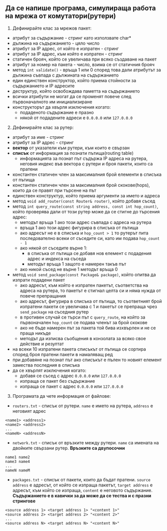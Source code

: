 ## Да се напише програма, симулираща работа на мрежа от комутатори(рутери)

1. Дефинирайте клас за мрежов пакет:
  - атрибут за съдържание - стринг като използвате char*
  - дължина на съдържанието - цяло число
  - атрибут за IP адрес, от който е изпратен - стринг
  - атрибут за IP адрес, към който е изпратен - стринг
  - статичен брояч, който се увеличава при всяко създаване на пакет
  - атрибут за номер на пакета - число, взима се от статичния брояч
  - метод `int validate()` - връща 1 или 0 според това дали атрибутът за дължина съвпада с дължината на съдържанието
  - един единствен конструктор, който приема стойности за съдържанието и IP адресите
  - деструктур, който освобождава паметта на съдържанието
  - всички атрибути не могат да се променят повече след първоначалното им инициализиране
  - конструкторът да хвърля изключения когато:
    - подаденото съдържание е празно
    - някой от подадените адреси е `0.0.0.0` или `127.0.0.0`

2. Дефинирайте клас за рутер:
  - атрибут за име - стринг
  - атрибут за IP адрес - стринг
  - **вектор** от указатели към рутери, към които е свързан
  - **списък** от информация за познати пътища(routing table)
    - информацията за познат път съдържа IP адреса на рутера, неговия индекс във вектора с рутери и броя пакети, които са пратени
  - константен статичен член за максималния брой елементи в списъка от пътища
  - константен статичен член за максималния брой скокове(hops), които да се правят при търсене на път
  - единствен конструктур, който приема аргументи за името и адреса
  - метод `void add_router(const Router& router)`, който добавя съсед
  - метод `int query_route(const string address, const int hop_count)`, който проверява дали от този рутер може да се стигне до търсения адрес:
    - методът връща 1 ако този адрес съвпада с адреса на рутера
    - връща 1 ако този адрес фигурира в списъка от пътища
    - ако адресът не е в списъка и `hop_count > 1` то рутерът пита последователно всеки от съседите си, като им подава `hop_count - 1`
    - ако някой от съседите върне 1:
      - в списъка от пътища се добавя нов елемент с подадения адрес и индекса на съседа
      - методът връща 1 защото е намерен такъв път
    - ако никой съсед не върне 1 методът връща 0
  - метод `void send_package(const Package& package)`, който опитва да изпрати подадени пакет
    - ако адресът, към който е изпратен пакетът, съответства на адреса на рутера, то пакетът е стигнал целта си и няма нужда от повече препращания
    - ако адресът, фигурира в списъка от пътища, то съответният брой изпратени пакети се увеличава с 1 и пакетът се препраща чрез `send_package` на съседния рутер
    - в противен случай се търси път с `query_route`, на който за първоначален `hop_count` се подава членът за брой скокове
    - ако не бъде намерен път за пакета той бива изхвърлен и не се праща никъде
    - методът да изписва съобщения в конзолата за всяко свое действие и резултат
  - на всеки 10 изпратени пакета списъкът от пътища се сортира според броя пратени пакети в намаляващ ред
  - при добавяне на познат път ако списъкът е пълен то новият елемент замества последния в списъка
  - да се хвърлят изключения когато:
    - добавя се съсед с адрес `0.0.0.0` или `127.0.0.0`
    - изпраща се пакет без съдържание
    - изпраща се пакет с адрес `0.0.0.0` или `127.0.0.0`

3. Програмата да чете информация от файлове:
  - `routers.txt` - списък от рутери. `name` е името на рутера, `address` е неговият адрес
  ```
  <name1> <address1>
  <name2> <address2>
  ...
  <nameN> <addressN>
  ```

  - `network.txt` - списък от връзките между рутери. `name` са имената на двойките свързани рутер. **Връзките са двупосочни**
  ```
  name1 name2
  name3 name4
  ...
  nameN nameM
  ```

  - `packages.txt` - списък от пакети, които да бъдат пратени. `source address` е адресът, от който се изпраща пакетът, `target address` е адресът, към който се изпраща, `content` е неговото съдържание. **Съдържанието е в кавички за да може да се тества и с празни стрингове**
  ```
  <source address 1> <target address 1> "<content 1>"
  <source address 2> <target address 2> "<content 2>"
  ...
  <source address N> <target address N> "<content N>"
  ```
